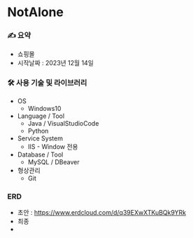# NotAlone

### ✍️ 요약
- 쇼핑몰
- 시작날짜 : 2023년 12월 14일

### 🛠 사용 기술 및 라이브러리
- OS
  - Windows10
- Language / Tool
  - Java / VisualStudioCode
  - Python
- Service System
  - IIS - Window 전용
- Database / Tool
  - MySQL / DBeaver
- 형상관리
  - Git

### ERD
- 초안 : https://www.erdcloud.com/d/q39EXwXTKuBQk9YRk
- 최종
- 
